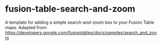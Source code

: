 fusion-table-search-and-zoom
============================

A template for adding a simple search-and-zoom box to your Fusion Table maps. Adapted from:
https://developers.google.com/fusiontables/docs/samples/search_and_zoom
